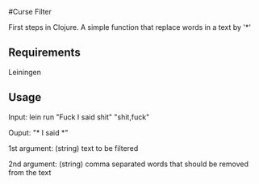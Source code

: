 #Curse Filter

First steps in Clojure.
A simple function that replace words in a text by '*'

## Requirements

Leiningen

## Usage

Input: lein run "Fuck I said shit" "shit,fuck"

Ouput: "* I said *"

1st argument: (string) text to be filtered

2nd argument: (string) comma separated words that should be removed from the text


